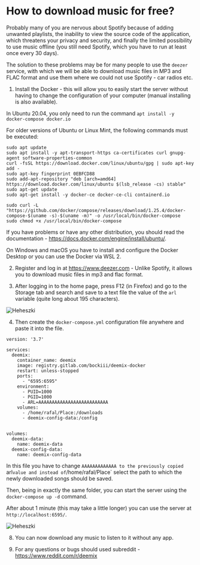 # How to download music for free?

Probably many of you are nervous about Spotify because of adding unwanted playlists, the inability to view the source code of the application, which threatens your privacy and security, and finally the limited possibility to use music offline (you still need Spotify, which you have to run at least once every 30 days).

The solution to these problems may be for many people to use the `deezer` service, with which we will be able to download music files in MP3 and FLAC format and use them where we could not use Spotify - car radios etc.

1. Install the Docker - this will allow you to easily start the server without having to change the configuration of your computer (manual installing is also available).

In Ubuntu 20.04, you only need to run the command `apt install -y docker-compose docker.io`

For older versions of Ubuntu or Linux Mint, the following commands must be executed:
```
sudo apt update
sudo apt install -y apt-transport-https ca-certificates curl gnupg-agent software-properties-common
curl -fsSL https://download.docker.com/linux/ubuntu/gpg | sudo apt-key add -
sudo apt-key fingerprint 0EBFCD88
sudo add-apt-repository "deb [arch=amd64] https://download.docker.com/linux/ubuntu $(lsb_release -cs) stable"
sudo apt-get update
sudo apt-get install -y docker-ce docker-ce-cli containerd.io

sudo curl -L "https://github.com/docker/compose/releases/download/1.25.4/docker-compose-$(uname -s)-$(uname -m)" -o /usr/local/bin/docker-compose
sudo chmod +x /usr/local/bin/docker-compose
```

If you have problems or have any other distribution, you should read the documentation - https://docs.docker.com/engine/install/ubuntu/.

On Windows and macOS you have to install and configure the Docker Desktop or you can use the Docker via WSL 2.


2) Register and log in at https://www.deezer.com - Unlike Spotify, it allows you to download music files in mp3 and flac format.

3) After logging in to the home page, press F12 (in Firefox) and go to the Storage tab and search and save to a text file the value of the `arl` variable (quite long about 195 characters).

![Heheszki](https://user-images.githubusercontent.com/41945903/83638574-a5ec3c00-a5a9-11ea-8002-2ff6f295842c.png)

4. Then create the `docker-compose.yml` configuration file anywhere and paste it into the file.

```
version: '3.7'

services:
  deemix:
    container_name: deemix
    image: registry.gitlab.com/bockiii/deemix-docker
    restart: unless-stopped
    ports:
      - "6595:6595"
    environment:
      - PUID=1000
      - PGID=1000
      - ARL=AAAAAAAAAAAAAAAAAAAAAAAAAA
    volumes:
      - /home/rafal/Place:/downloads
      - deemix-config-data:/config


volumes:
  deemix-data:
    name: deemix-data
  deemix-config-data:
    name: deemix-config-data
```

In this file you have to change `AAAAAAAAAAAAA to the previously copied `arl` value and instead of `/home/rafal/Place` select the path to which the newly downloaded songs should be saved.

Then, being in exactly the same folder, you can start the server using the `docker-compose up -d` command.

After about 1 minute (this may take a little longer) you can use the server at `http://localhost:6595/`.

![Heheszki](https://user-images.githubusercontent.com/41945903/83638000-c36cd600-a5a8-11ea-92a2-b7c1249af4c4.png)

8. You can now download any music to listen to it without any app.

9. For any questions or bugs should used subreddit - https://www.reddit.com/r/deemix
